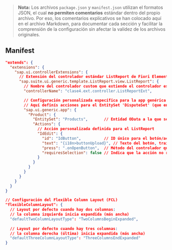 > **Nota:** Los archivos `package.json` y `manifest.json` utilizan el formatos JSON, el cual **no permiten comentarios** estándar dentro del propio archivo. Por eso, los comentarios explicativos se han colocado aquí en el archivo Markdown, para documentar cada sección y facilitar la comprensión de la configuración sin afectar la validez de los archivos originales.

## Manifest

```json
"extends": {
  "extensions": {
    "sap.ui.controllerExtensions": {
      // Extensión del controlador estándar ListReport de Fiori Elements
      "sap.suite.ui.generic.template.ListReport.view.ListReport": {
        // Nombre del controlador custom que extiende el controlador estándar
        "controllerName": "clase4.ext.controller.ListReportExt",

        // Configuración personalizada específica para la app genérica SAP Fiori
        // Aquí definís acciones para el EntitySet 'DisputeSet' (que en este caso es 'Products')
        "sap.ui.generic.app": {
          "Product": {
            "EntitySet": "Products",       // Entidad OData a la que se aplica esta configuración
            "Actions": {
              // Acción personalizada definida para el ListReport
              "IdEdit": {
                "id": "IdButton",          // ID único para el botón/acción
                "text": "{i18n>buttonUpload}", // Texto del botón, traído desde el archivo i18n
                "press": ".onOpenButton",  // Método del controlador que se ejecuta al presionar el botón
                "requiresSelection": false // Indica que la acción no requiere selección previa en la tabla
              }
            }
          }
        }
      }
    }
  }
}
```

```json
// Configuración del Flexible Column Layout (FCL)
"flexibleColumnLayout": {
  // Layout por defecto cuando hay dos columnas: 
  // la columna izquierda inicia expandida (más ancha)
  "defaultTwoColumnLayoutType": "TwoColumnsBeginExpanded",
  
  // Layout por defecto cuando hay tres columnas:
  // la columna derecha (última) inicia expandida (más ancha)
  "defaultThreeColumnLayoutType": "ThreeColumnsEndExpanded"
}
```
